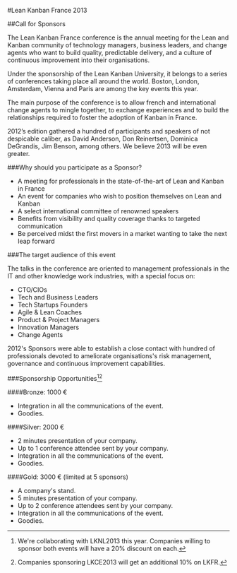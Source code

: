 #Lean Kanban France 2013

##Call for Sponsors

The Lean Kanban France conference is the annual meeting for the Lean and Kanban community of technology managers, business leaders, and change agents who want to build quality, predictable delivery, and a culture of continuous improvement into their organisations.

Under the sponsorship of the Lean Kanban University, it belongs to a series of conferences taking place all around the world. Boston, London, Amsterdam, Vienna and Paris are among the key events this year.

The main purpose of the conference is to allow french and international change agents to mingle together, to exchange experiences and to build the relationships required to foster the adoption of Kanban in France.

2012’s edition gathered a hundred of participants and speakers of not despicable caliber, as David Anderson, Don Reinertsen, Dominica DeGrandis,  Jim Benson, among others. We believe 2013 will be even greater.

###Why should you participate as a Sponsor?

* A meeting for professionals in the state-of-the-art of Lean and Kanban in France
* An event for companies who wish to position themselves on Lean and Kanban
* A select international committee of renowned speakers
* Benefits from visibility and quality coverage thanks to targeted communication
* Be perceived midst the first movers in a market wanting to take the next leap forward

###The target audience of this event

The talks in the conference are oriented to management professionals in the IT and other knowledge work industries, with a special focus on:

* CTO/CIOs
* Tech and Business Leaders
* Tech Startups Founders
* Agile & Lean Coaches
* Product & Project Managers
* Innovation Managers
* Change Agents

2012's Sponsors were able to establish a close contact with hundred of professionals devoted to ameliorate organisations's risk management, governance and continuous improvement capabilities.

###Sponsorship Opportunities[^lknl][^lkce]

####Bronze: 1000 €

* Integration in all the communications of the event.
* Goodies.

####Silver: 2000 €

* 2 minutes presentation of your company.
* Up to 1 conference attendee sent by your company.
* Integration in all the communications of the event.
* Goodies.

####Gold: 3000 € (limited at 5 sponsors)

* A company's stand.
* 5 minutes presentation of your company.
* Up to 2 conference attendees sent by your company.
* Integration in all the communications of the event.
* Goodies.

[^lknl]: We're collaborating with LKNL2013 this year. Companies willing to sponsor both events will have a 20% discount on each.

[^lkce]: Companies sponsoring LKCE2013 will get an additional 10% on LKFR.

